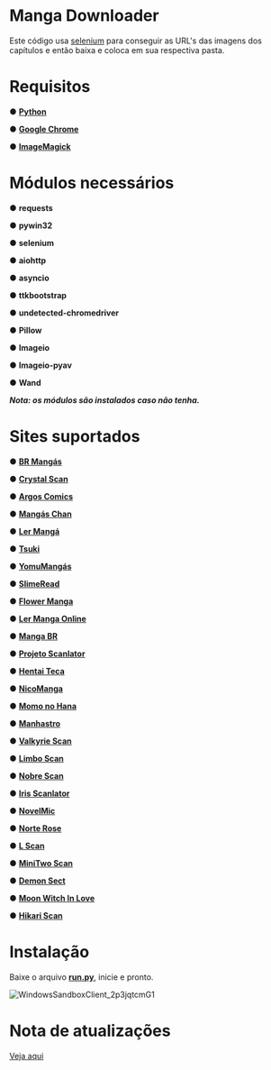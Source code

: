 # Manga Downloader

Este código usa [selenium](https://www.selenium.dev/pt-br/documentation/) para conseguir as URL's das imagens dos capítulos e então baixa e coloca em sua respectiva pasta.

# Requisitos
● [**Python**](https://www.python.org/ftp/python/3.10.11/python-3.10.11-amd64.exe)

● [**Google Chrome**](https://www.google.com/chrome/)

● [**ImageMagick**](https://github.com/OneDefauter/Menu_/releases/download/Req/ImageMagick-7.1.1-26-Q16-HDRI-x64-dll.exe)

# Módulos necessários
● **requests**

● **pywin32**

● **selenium**

● **aiohttp**

● **asyncio**

● **ttkbootstrap**

● **undetected-chromedriver**

● **Pillow**

● **Imageio**

● **Imageio-pyav**

● **Wand**

***Nota: os módulos são instalados caso não tenha.***



# Sites suportados
● **[BR Mangás](https://www.brmangas.net/)**

● **[Crystal Scan](https://crystalscan.net/)**

● **[Argos Comics](https://argoscomics.com/)**

● **[Mangás Chan](https://mangaschan.net/)**

● **[Ler Mangá](https://lermanga.org/)**

● **[Tsuki](https://tsuki-mangas.com/)**

● **[YomuMangás](https://yomumangas.com/)**

● **[SlimeRead](https://slimeread.com/)**

● **[Flower Manga](https://flowermanga.com/)**

● **[Ler Manga Online](https://lermangaonline.com.br/)**

● **[Manga BR](https://mangabr.net/)**

● **[Projeto Scanlator](https://projetoscanlator.com/)**

● **[Hentai Teca](https://hentaiteca.net/)**

● **[NicoManga](https://nicomanga.com/)**

● **[Momo no Hana](https://momonohanascan.com/)**

● **[Manhastro](https://manhastro.com/)**

● **[Valkyrie Scan](https://valkyriescan.com/)**

● **[Limbo Scan](https://limboscan.com.br/)**

● **[Nobre Scan](https://nobrescan.com.br/)**

● **[Iris Scanlator](https://irisscanlator.com.br/)**

● **[NovelMic](https://novelmic.com/)**

● **[Norte Rose](https://norterose.com.br/)**

● **[L Scan](https://lscans.com/)**

● **[MiniTwo Scan](https://minitwoscan.com/)**

● **[Demon Sect](https://demonsect.com.br/)**

● **[Moon Witch In Love](https://moonwitchinlovescan.com/)**

● **[Hikari Scan](https://hikariscan.org/)**



# Instalação
Baixe o arquivo [**run.py**](https://github.com/OneDefauter/Manga-Downloader/releases/download/Main/run.py), inicie e pronto.

![WindowsSandboxClient_2p3jqtcmG1](https://github.com/OneDefauter/Manga-Downloader/assets/27703239/b2940bec-2a38-4f1f-b016-862146f1cc3d)


# Nota de atualizações
[Veja aqui](/src/change_log.md)